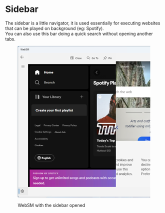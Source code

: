 # Sidebar

The sidebar is a little navigator, it is used essentially for executing websites that can be played on background (eg: Spotify).\
You can also use this bar doing a quick search without opening another tabs.

<figure><img src="../../../.gitbook/assets/WebSM Sidebar.png" alt=""><figcaption><p>WebSM with the sidebar opened</p></figcaption></figure>

